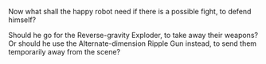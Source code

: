 Now what shall the happy robot need if there is a possible fight, to defend himself?

Should he go for the Reverse-gravity Exploder, to take away their weapons?
Or should he use the Alternate-dimension Ripple Gun instead, to send them temporarily away from the scene?